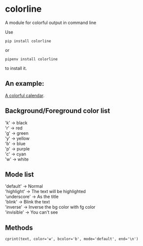 # colorline
A module for colorful output in command line

Use  
```
pip install colorline
```
or
```
pipenv install colorline
```

to install it.  

## An example:

[A colorful calendar](https://github.com/houluy/colorcalendar).


## Background/Foreground color list

'k' -> black  
'r' -> red  
'g' -> green  
'y' -> yellow  
'b' -> blue  
'p' -> purple  
'c' -> cyan  
'w' -> white  

## Mode list

'default'    -> Normal  
'highlight'  -> The text will be highlighted  
'underscore' -> As the title  
'blink'      -> Blink the text  
'inverse'    -> Inverse the bg color with fg color  
'invisible'  -> You can't see  

## Methods

    cprint(text, color='w', bcolor='b', mode='default', end='\n')


